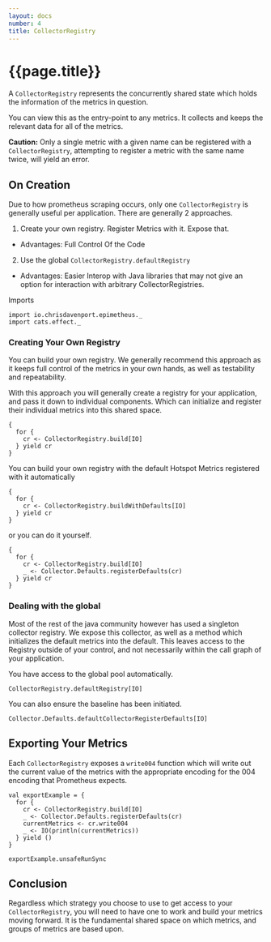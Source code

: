 ```yaml
---
layout: docs
number: 4
title: CollectorRegistry
---
```


# {{page.title}}

A `CollectorRegistry` represents the concurrently shared state which holds the information
of the metrics in question.

You can view this as the entry-point to any metrics. It collects and keeps the relevant data
for all of the metrics.

**Caution:** Only a single metric with a given name can be registered with a `CollectorRegistry`,
attempting to register a metric with the same name twice, will yield an error.

## On Creation

Due to how prometheus scraping occurs, only one  `CollectorRegistry` is generally useful per application. There are generally 2 approaches.

1. Create your own registry. Register Metrics with it. Expose that.
  - Advantages: Full Control Of the Code

2. Use the global `CollectorRegistry.defaultRegistry`
  - Advantages: Easier Interop with Java libraries that may not give an option for interaction with arbitrary CollectorRegistries.

Imports

```tut:silent
import io.chrisdavenport.epimetheus._
import cats.effect._
```

### Creating Your Own Registry

You can build your own registry. We generally recommend this approach as it keeps
full control of the metrics in your own hands, as well as testability and repeatability.

With this approach you will generally create a registry for your application, and pass it down
to individual components. Which can initialize and register their individual metrics into this
shared space.

```tut:book
{
  for {
    cr <- CollectorRegistry.build[IO]
  } yield cr
}
```

You can build your own registry with the default Hotspot Metrics registered with it automatically

```tut:book
{
  for {
    cr <- CollectorRegistry.buildWithDefaults[IO]
  } yield cr
}
```

or you can do it yourself.

```tut:book
{
  for {
    cr <- CollectorRegistry.build[IO]
    _ <- Collector.Defaults.registerDefaults(cr)
  } yield cr
}
```

### Dealing with the global

Most of the rest of the java community however has used a singleton collector registry. We expose this collector,
as well as a method which initializes the default metrics into the default. This leaves access to the Registry outside of your control, and not necessarily within the call graph of your application.

You have access to the global pool automatically.

```tut:book
CollectorRegistry.defaultRegistry[IO]
```

You can also ensure the baseline has been initiated.

```tut:book
Collector.Defaults.defaultCollectorRegisterDefaults[IO]
```

## Exporting Your Metrics

Each `CollectorRegistry` exposes a `write004` function which will write out the current value of the metrics with the appropriate encoding for the 004 encoding that Prometheus expects.

```tut:book
val exportExample = {
  for {
    cr <- CollectorRegistry.build[IO]
    _ <- Collector.Defaults.registerDefaults(cr)
    currentMetrics <- cr.write004
    _ <- IO(println(currentMetrics))
  } yield ()
}

exportExample.unsafeRunSync
```

## Conclusion

Regardless which strategy you choose to use to get access to your `CollectorRegistry`, you will need to have one to work and build your metrics moving forward. It is the fundamental shared space on which metrics, and groups of metrics are based upon.
